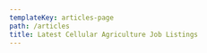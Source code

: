 ```yaml
---
templateKey: articles-page
path: /articles
title: Latest Cellular Agriculture Job Listings
---
```


